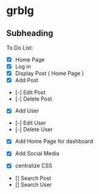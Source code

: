 # grblg

## Subheading

To Do List:
+ [x] Home Page
+ [x] Log in
+ [x] Display Post ( Home Page )
+ [x] Add Post
+ [-] Edit Post
+ [-] Delete Post
+ [x] Add User
+ [-] Edit User
+ [-] Delete User

+ [x] Add Home Page for dashboard
+ [x] Add Social Media 

+ [x] centralize CSS

- [] Search Post
- [] Search User